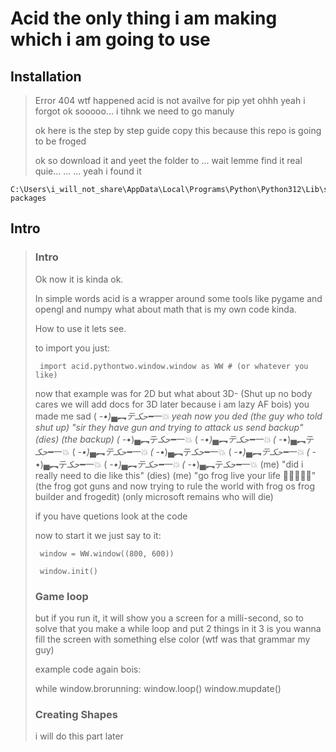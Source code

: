 # Acid the only thing i am making which i am going to use

## Installation
> Error 404
> wtf happened
> acid is not availve for pip yet
> ohhh yeah i forgot ok sooooo... i tihnk we need to go manuly
>
> ok here is the step by step guide copy this because this repo is going to be froged
>
> ok so download it and yeet the folder to ... wait lemme find it real quie... ... ... yeah i found it

    C:\Users\i_will_not_share\AppData\Local\Programs\Python\Python312\Lib\site-packages


## Intro

>   ### Intro
>
>   Ok now it is kinda ok.
>
>   In simple words acid is a wrapper around some tools like pygame and opengl and numpy what about math that is my own code kinda.
>
>   How to use it lets see.
>    
>   to import you just:
>
>      import acid.pythontwo.window.window as WW # (or whatever you like)
>
>   now that example was for 2D but what about 3D- (Shut up no body cares we will add docs for 3D later because i am lazy AF bois) you made me sad ( -_•)▄︻テحكـ━一💥 yeah now you ded
>   (the guy who told shut up) "sir they have gun and trying to attack us send backup" (dies)
>   (the backup) ( -_•)▄︻テحكـ━一💥 ( -_•)▄︻テحكـ━一💥 ( -_•)▄︻テحكـ━一💥 ( -_•)▄︻テحكـ━一💥 ( -_•)▄︻テحكـ━一💥 ( -_•)▄︻テحكـ━一💥 ( -_•)▄︻テحكـ━一💥 ( -_•)▄︻テحكـ━一💥 ( -_•)▄︻テحكـ━一💥
>   (me) "did i really need to die like this" (dies)
>   (me) "go frog live your life 🐸🐸🐸🐸🐸"
>   (the frog got guns and now trying to rule the world with frog os frog builder and frogedit) (only microsoft remains who will die)
> 
>   if you have quetions look at the code
>
>   now to start it we just say to it:
>
>      window = WW.window((800, 600))
>
>      window.init()
>
>   ### Game loop
>
>   but if you run it, it will show you a screen for a milli-second,
>   so to solve that you make a while loop and put 2 things in it 3 is you wanna fill the screen with something else color (wtf was that grammar my guy)
>
>   example code again bois:
>
>    while window.brorunning:
>        window.loop()
>        window.mupdate()
>    
>   ### Creating Shapes
>
>   i will do this part later
